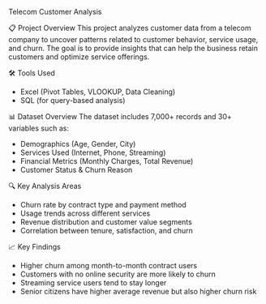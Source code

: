 Telecom Customer Analysis

📋 Project Overview
This project analyzes customer data from a telecom company to uncover patterns related to customer behavior, service usage, and churn. The goal is to provide insights that can help the business retain customers and optimize service offerings.

 🛠 Tools Used
- Excel (Pivot Tables, VLOOKUP, Data Cleaning)
- SQL (for query-based analysis)


 📊 Dataset Overview
The dataset includes 7,000+ records and 30+ variables such as:
- Demographics (Age, Gender, City)
- Services Used (Internet, Phone, Streaming)
- Financial Metrics (Monthly Charges, Total Revenue)
- Customer Status & Churn Reason

🔍 Key Analysis Areas
- Churn rate by contract type and payment method
- Usage trends across different services
- Revenue distribution and customer value segments
- Correlation between tenure, satisfaction, and churn

 📈 Key Findings
- Higher churn among month-to-month contract users
- Customers with no online security are more likely to churn
- Streaming service users tend to stay longer
- Senior citizens have higher average revenue but also higher churn risk
